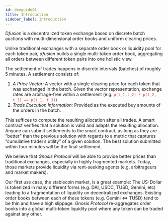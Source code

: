 ```yaml
---
id: devguide01
title: Introduction
sidebar_label: Introduction
---
```

*Dƒusion* is a decentralized token exchange based on discrete batch auctions with multi-dimensional order books and uniform clearing prices. 

Unlike traditional exchanges with a separate order book or liquidity pool for each token pair, *dƒusion* builds a single multi-token order book, aggregating all orders between different token pairs into one holistic view.

The settlement of trades happens in discrete intervals (batches) of roughly 5 minutes. A settlement consists of:

1. *A Price Vector:* A vector with a single clearing price for each token that was exchanged in the batch. Given the vector representation, exchange rates are arbitrage-free within a settlement (e.g. <span style="color:#DB3A3D">`p(t_1,t_2) * p(t_2, t_3) == p(t_1, t_3)`</span>)
2. *Trade Execution Information:* Provided as the executed buy amounts of the orders in the batch. 

This suffices to compute the resulting allocation after all trades. A smart contract verifies that a solution is valid and adapts the resulting allocation. Anyone can submit settlements to the smart contract, as long as they are “better” than the previous solution with regards to a metric that captures “cumulative trader’s utility” of a given solution. The best solution submitted within four minutes will be the final settlement.

We believe that *Gnosis Protocol*  will be able to provide better prices than traditional exchanges, especially in highly fragmented markets. Today, those markets provide liquidity via rent-seeking agents (e.g. arbitrageurs and market makers).

Our first use case, the stablecoin market, is a great example: The US-Dollar is tokenized in many different forms (e.g. DAI, USDC, TUSD, Gemini, etc) leading to a fragmentation of liquidity on decentralized exchanges. Existing order books between each of these tokens (e.g. Gemini <=> TUSD) tend to be thin and have a high slippage. *Gnosis Protocol*  re-aggregates order books into a global multi-token liquidity pool where any token can be traded against any other.
